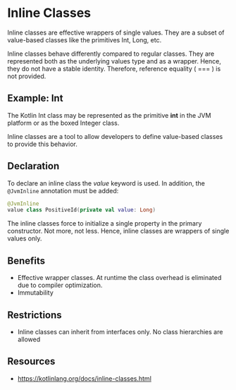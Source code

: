 # Inline Classes 

Inline classes are effective wrappers of single values.
They are a subset of value-based classes like the primitives Int, Long, etc.

Inline classes behave differently compared to regular classes.
They are represented both as the underlying values type and as a wrapper.
Hence, they do not have a stable identity.
Therefore, reference equality ( === ) is not provided.

## Example: Int

The Kotlin Int class may be represented as the primitive **int** in the JVM platform or as the boxed Integer class.

Inline classes are a tool to allow developers to define value-based classes to provide this behavior.

## Declaration

To declare an inline class the *value* keyword is used. In addition, the `@JvmInline` annotation must be added:

```kotlin
@JvmInline
value class PositiveId(private val value: Long)
```

The inline classes force to initialize a single property in the primary constructor. 
Not more, not less.
Hence, inline classes are wrappers of single values only.

## Benefits

* Effective wrapper classes. At runtime the class overhead is eliminated due to compiler optimization.
* Immutability

## Restrictions

* Inline classes can inherit from interfaces only. No class hierarchies are allowed

## Resources

* https://kotlinlang.org/docs/inline-classes.html
